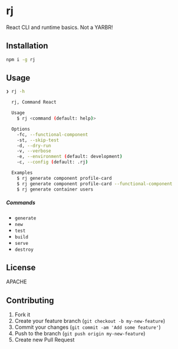 # rj

React CLI and runtime basics. Not a YARBR!

## Installation

```sh
npm i -g rj
```

## Usage

```sh
❯ rj -h

  rj, Command React

  Usage
    $ rj <command (default: help)>

  Options
    -fc, --functional-component 
    -st, --skip-test
    -d, --dry-run
    -v, --verbose
    -e, --environment (default: development)
    -c, --config (default: .rj)

  Examples
    $ rj generate component profile-card
    $ rj generate component profile-card --functional-component
    $ rj generate container users
```

##### Commands

- `generate`
- `new`
- `test`
- `build`
- `serve`
- `destroy`

## License

APACHE

## Contributing

1. Fork it
2. Create your feature branch (`git checkout -b my-new-feature`)
3. Commit your changes (`git commit -am 'Add some feature'`)
4. Push to the branch (`git push origin my-new-feature`)
5. Create new Pull Request
